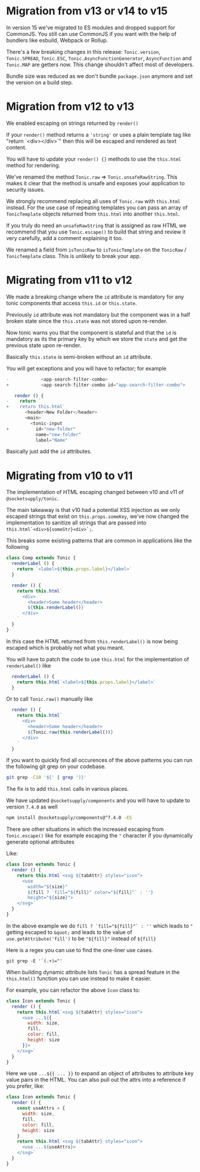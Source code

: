 # Migration from v13 or v14 to v15

In version 15 we've migrated to ES modules and dropped support for CommonJS.
You still can use CommonJS if you want with the help of bundlers like esbuild,
Webpack or Rollup.

There's a few breaking changes in this release: `Tonic.version`, `Tonic.SPREAD`, `Tonic.ESC`, `Tonic.AsyncFunctionGenerator`, `AsyncFunction` and `Tonic.MAP` are getters now. This change shouldn't affect most of developers.

Bundle size was reduced as we don't bundle `package.json` anymore and set the version on a build step.

# Migration from v12 to v13

We enabled escaping on strings returned by `render()`

If your `render()` method returns a `'string'` or uses a plain
template tag like "return \`&lt;div>&lt;/div>\`" then this will
be escaped and rendered as text content.

You will have to update your `render() {}` methods to use
the `this.html` method for rendering.

We've renamed the method `Tonic.raw` => `Tonic.unsafeRawString`.
This makes it clear that the method is unsafe and exposes your
application to security issues.

We strongly recommend replacing all uses of `Tonic.raw` with
`this.html` instead. For the use case of repeating templates
you can pass an array of `TonicTemplate` objects returned
from `this.html` into another `this.html`.

If you truly do need an `unsafeRawString` that is assigned as
raw HTML we recommend that you use `Tonic.escape()` to build
that string and review it very carefully, add a comment explaining
it too.

We renamed a field from `isTonicRaw` to `isTonicTemplate` on
the `TonicRaw` / `TonicTemplate` class. This is unlikely to break
your app.

# Migrating from v11 to v12

We made a breaking change where the `id` attribute is mandatory
for any tonic components that access `this.id` or `this.state`.

Previously `id` attribute was not mandatory but the component
was in a half broken state since the `this.state` was not
stored upon re-render.

Now tonic warns you that the component is stateful and that the
`id` is mandatory as its the primary key by which we store the
`state` and get the previous state upon re-render.

Basically `this.state` is semi-broken without an `id` attribute.

You will get exceptions and you will have to refactor; for example

```js
-            <app-search-filter-combo>
+            <app-search-filter-combo id="app-search-filter-combo">

   render () {
-    return `
+    return this.html`
       <header>New Folder</header>
       <main>
         <tonic-input
+          id="new-folder"
           name="new-folder"
           label="Name"
```

Basically just add the `id` attributes.

# Migrating from v10 to v11

The implementation of HTML escaping changed between v10 and v11
of `@socketsupply/tonic`.

The main takeaway is that v10 had a potential XSS injection as
we only escaped strings that exist on `this.props.someKey`,
we've now changed the implementation to sanitize all strings
that are passed into ``this.html`<div>${someStr}<div>`;``.

This breaks some existing patterns that are common in applications
like the following

```js
class Comp extends Tonic {
  renderLabel () {
    return `<label>${this.props.label}</label>`
  }

  render () {
    return this.html`
      <div>
        <header>Some header</header>
        ${this.renderLabel()}
      </div>
    `
  }
}
```

In this case the HTML returned from `this.renderLabel()` is now
being escaped which is probably not what you meant.

You will have to patch the code to use `this.html` for the
implementation of `renderLabel()` like

```js
  renderLabel () {
    return this.html`<label>${this.props.label}</label>`
  }
```

Or to call `Tonic.raw()` manually like

```js
  render () {
    return this.html`
      <div>
        <header>Some header</header>
        ${Tonic.raw(this.renderLabel())}
      </div>
    `
  }
```

If you want to quickly find all occurences of the above patterns
you can run the following git grep on your codebase.

```sh
git grep -C10 '${' | grep ')}'
```

The fix is to add `this.html` calls in various places.

We have updated `@socketsupply/components` and you will have to
update to version `7.4.0` as well

```sh
npm install @socketsupply/components@^7.4.0 -ES
```

There are other situations in which the increased escaping from
`Tonic.escape()` like for example escaping the `"` character if
you dynamically generate optional attributes

Like:

```js
class Icon extends Tonic {
  render () {
    return this.html`<svg ${tabAttr} styles="icon">
      <use
        width="${size}"
        ${fill ? `fill="${fill}" color="${fill}"` : ''}
        height="${size}">
    </svg>`
  }
}
```

In the above example we do ``fill ? `fill="${fill}"` : ''`` which
leads to `"` getting escaped to `&quot;` and leads to the value
of `use.getAttribute('fill')` to be `"${fill}"` instead of `${fill}`

Here is a regex you can use to find the one-liner use cases.

```
git grep -E '`(.+)="'
```

When building dynamic attribute lists `Tonic` has a spread feature
in the `this.html()` function you can use instead to make it easier.

For example, you can refactor the above `Icon` class to:

```js
class Icon extends Tonic {
  render () {
    return this.html`<svg ${tabAttr} styles="icon">
      <use ...${{
        width: size,
        fill,
        color: fill,
        height: size
      }}>
    </svg>`
  }
}
```

Here we use `...${{ ... }}` to expand an object of attributes to
attribute key value pairs in the HTML. You can also pull out the attrs
into a reference if you prefer, like:

```js
class Icon extends Tonic {
  render () {
    const useAttrs = {
      width: size,
      fill,
      color: fill,
      height: size
    }
    return this.html`<svg ${tabAttr} styles="icon">
      <use ...${useAttrs}>
    </svg>`
  }
}
```
